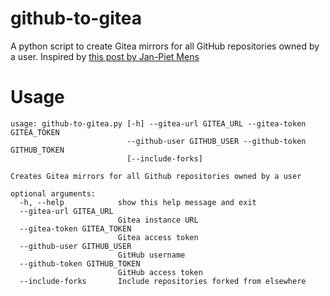 # github-to-gitea

A python script to create Gitea mirrors for all GitHub repositories owned by a user. Inspired by [this post by Jan-Piet Mens](https://jpmens.net/2019/04/15/i-mirror-my-github-repositories-to-gitea/)

# Usage
```
usage: github-to-gitea.py [-h] --gitea-url GITEA_URL --gitea-token GITEA_TOKEN
                          --github-user GITHUB_USER --github-token GITHUB_TOKEN
                          [--include-forks]

Creates Gitea mirrors for all Github repositories owned by a user

optional arguments:
  -h, --help            show this help message and exit
  --gitea-url GITEA_URL
                        Gitea instance URL
  --gitea-token GITEA_TOKEN
                        Gitea access token
  --github-user GITHUB_USER
                        GitHub username
  --github-token GITHUB_TOKEN
                        GitHub access token
  --include-forks       Include repositories forked from elsewhere
``` 
